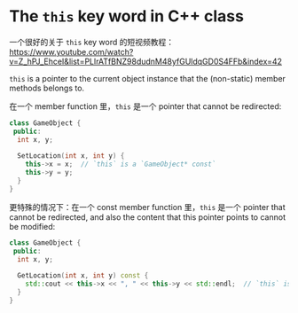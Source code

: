 # The `this` key word in C++ class

一个很好的关于 `this` key word 的短视频教程：https://www.youtube.com/watch?v=Z_hPJ_EhceI&list=PLlrATfBNZ98dudnM48yfGUldqGD0S4FFb&index=42

`this` is a pointer to the current object instance that the (non-static) member methods belongs to.

在一个 member function 里，`this` 是一个 pointer that cannot be redirected:
```cpp
class GameObject {
 public:
  int x, y;
  
  SetLocation(int x, int y) {
    this->x = x;  // `this` is a `GameObject* const`
    this->y = y;
  }
}
```

更特殊的情况下：在一个 const member function 里，`this` 是一个 pointer that cannot be redirected, and also the content that this pointer points to cannot be modified:
```cpp
class GameObject {
 public:
  int x, y;
  
  GetLocation(int x, int y) const {
    std::cout << this->x << ", " << this->y << std::endl;  // `this` is a `const GameObject* const`
  }
}
```

